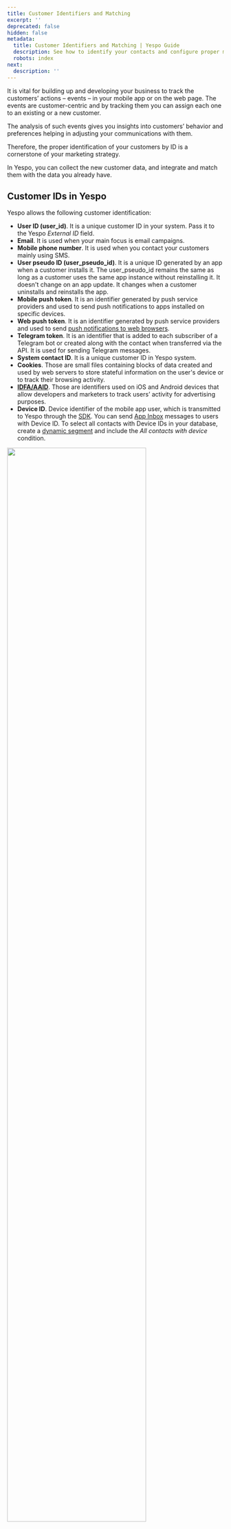 ```yaml
---
title: Customer Identifiers and Matching
excerpt: ''
deprecated: false
hidden: false
metadata:
  title: Customer Identifiers and Matching | Yespo Guide
  description: See how to identify your contacts and configure proper matching process.
  robots: index
next:
  description: ''
---
```

It is vital for building up and developing your business to track the customers’ actions – events – in your mobile app or on the web page. The events are customer-centric and by tracking them you can assign each one to an existing or a new customer.

The analysis of such events gives you insights into customers’ behavior and preferences helping in adjusting your communications with them.

Therefore, the proper identification of your customers by ID is a cornerstone of your marketing strategy.

In Yespo, you can collect the new customer data, and integrate and match them with the data you already have.

## Customer IDs in Yespo

Yespo allows the following customer identification:

* **User ID (user\_id)**. It is a unique customer ID in your system. Pass it to the Yespo *External ID* field.
* **Email**. It is used when your main focus is email campaigns.
* **Mobile phone number**. It is used when you contact your customers mainly using SMS.
* **User pseudo ID (user\_pseudo\_id)**. It is a unique ID generated by an app when a customer installs it. The user\_pseudo\_id remains the same as long as a customer uses the same app instance without reinstalling it. It doesn't change on an app update. It changes when a customer uninstalls and reinstalls the app.
* **Mobile push token**. It is an identifier generated by push service providers and used to send push notifications to apps installed on specific devices.
* **Web push token**. It is an identifier generated by push service providers and used to send [push notifications to web browsers](https://docs.yespo.io/docs/web-push).
* **Telegram token**. It is an identifier that is added to each subscriber of a Telegram bot or created along with the contact when transferred via the API. It is used for sending Telegram messages.
* **System contact ID**. It is a unique customer ID in Yespo system.
* **Cookies**. Those are small files containing blocks of data created and used by web servers to store stateful information on the user's device or to track their browsing activity.
* <a rel="nofollow" href="https://support.google.com/authorizedbuyers/answer/3221407?hl=en" target="_blank"> **IDFA/AAID**</a>. Those are identifiers used on iOS and Android devices that allow developers and marketers to track users’ activity for advertising purposes.
* **Device ID**. Device identifier of the mobile app user, which is transmitted to Yespo through the [SDK](https://docs.yespo.io/reference/integrating-your-app-with-yespo#1-install-sdk-and-connect-communication-channels). You can send [App Inbox](https://docs.yespo.io/docs/app-inbox) messages to users with Device ID. To select all contacts with Device IDs in your database, create a [dynamic segment](https://docs.yespo.io/docs/how-add-dynamic-segment) and include the *All contacts with device* condition.

<Image align="center" width="80% " src="https://files.readme.io/38c666567331a9d30e2a4fc8b1bb37f335fdec17891db33456cf210be78fe233-device_id.webp" />

For anonymous users, the required identifiers to track users’ activity in Yespo are uses *user\_pseudo\_id* for mobile apps and cookies for the web.

For registered users, the following identifiers to track users’ activity in Yespo are required:

* email
* phone number
* push token
* user ID

See detailed information on how to set the user ID <a rel="nofollow" href="https://firebase.google.com/docs/analytics/userid" target="_blank"> in this documentation</a>.

The source of the data tracking is BigQuery.

## Matching process

The customer matching (merging) process is an important feature that permits you to identify a single customer on multiple devices and browsers.

When an anonymous customer visits your site and then your app, they are recognized as two users having different User pseudo ID (on a mobile), or a cookies file (on the web).

But when a customer signs up and logs in on both devices, they can be identified, and matched (merged) into one profile with updated customer data, overriding the older ones.

You have to define a unique customer identifier that cannot be shared by other contacts, such as a system contact ID.

> 📘 Note
>
> A Device ID and a mobile token may belong only to one user. When user data is updated through SDK by User ID and the system finds the Device ID and the mobile token belonging to another user, these Device ID and mobile token migrates to the updated user. One user could have several Device IDs and mobile tokens.

In Yespo you can [upload your existing customer data](https://docs.yespo.io/docs/uploading-file-with-user-profile-data) in .xsl, .xslx, .csv, and .txt formats and match them with the contacts you acquired using our app.

Also, you can import your contacts [using API](https://docs.yespo.io/reference/getting-started-with-your-api).
